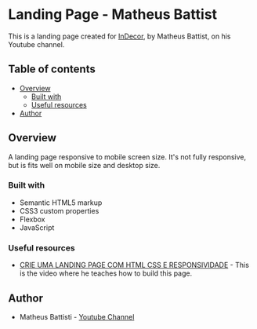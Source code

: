 # Landing Page - Matheus Battist

This is a landing page created for [InDecor](https://wiklyn.github.io/langing-page---matheus-battisti/), by Matheus Battist, on his Youtube channel.

## Table of contents

- [Overview](#overview)
  - [Built with](#built-with)
  - [Useful resources](#useful-resources)
- [Author](#author)

## Overview

A landing page responsive to mobile screen size. It's not fully responsive, but is fits well on mobile size and desktop size.

### Built with

- Semantic HTML5 markup
- CSS3 custom properties
- Flexbox
- JavaScript

### Useful resources

- [CRIE UMA LANDING PAGE COM HTML CSS E RESPONSIVIDADE](https://youtu.be/6wd7PK3G7Zo) - This is the video where he teaches how to build this page.

## Author

- Matheus Battisti - [Youtube Channel](https://www.youtube.com/@MatheusBattisti)

